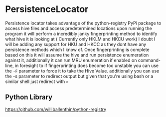 # PersistenceLocator

Persistence locator takes advantage of the python-registry PyPi package to access hive files and access predetermined locations upon 
running the program it will perform a incredibly janky fingerprinting method to identify what hive it is looking at ( Currently only HKLM and HKCU work) 
I doubt I will be adding any support for HKU and HKCC as they dont have any persistence methods which I know of. Once fingerprinting is complete based on this 
it will assume the hive and run persistence enumeration against it, additionally it can run MRU enumeration if enabled on command-line, in foresight to if fingerprinting does become too unstable you can use the `-F` parameter to force it to take the Hive Value. additionally you can use the -s parameter to redirect output but given that you're using bash or a similar shell just redirect with `>` 

## Python Library 
https://github.com/williballenthin/python-registry
